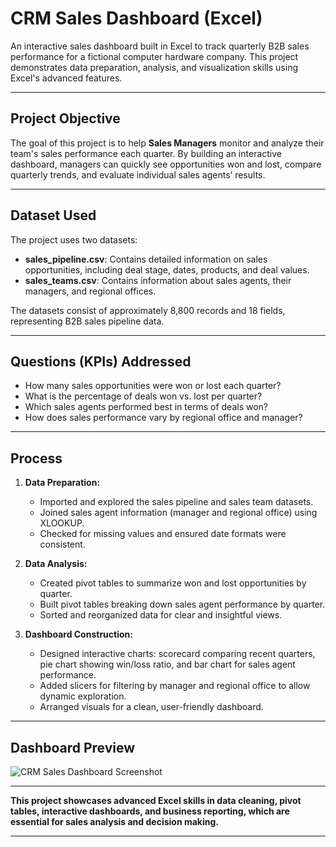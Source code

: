 # CRM Sales Dashboard (Excel)

An interactive sales dashboard built in Excel to track quarterly B2B sales performance for a fictional computer hardware company. This project demonstrates data preparation, analysis, and visualization skills using Excel's advanced features.

---

## Project Objective

The goal of this project is to help **Sales Managers** monitor and analyze their team's sales performance each quarter. By building an interactive dashboard, managers can quickly see opportunities won and lost, compare quarterly trends, and evaluate individual sales agents’ results.

---

## Dataset Used

The project uses two datasets:

- **sales_pipeline.csv**: Contains detailed information on sales opportunities, including deal stage, dates, products, and deal values.  
- **sales_teams.csv**: Contains information about sales agents, their managers, and regional offices.

The datasets consist of approximately 8,800 records and 18 fields, representing B2B sales pipeline data.

---

## Questions (KPIs) Addressed

- How many sales opportunities were won or lost each quarter?  
- What is the percentage of deals won vs. lost per quarter?  
- Which sales agents performed best in terms of deals won?  
- How does sales performance vary by regional office and manager?

---

## Process

1. **Data Preparation:**  
   - Imported and explored the sales pipeline and sales team datasets.  
   - Joined sales agent information (manager and regional office) using XLOOKUP.  
   - Checked for missing values and ensured date formats were consistent.

2. **Data Analysis:**  
   - Created pivot tables to summarize won and lost opportunities by quarter.  
   - Built pivot tables breaking down sales agent performance by quarter.  
   - Sorted and reorganized data for clear and insightful views.

3. **Dashboard Construction:**  
   - Designed interactive charts: scorecard comparing recent quarters, pie chart showing win/loss ratio, and bar chart for sales agent performance.  
   - Added slicers for filtering by manager and regional office to allow dynamic exploration.  
   - Arranged visuals for a clean, user-friendly dashboard.

---

## Dashboard Preview

![CRM Sales Dashboard Screenshot](./images/CRM_Sales_Dashboard.png)

---

**This project showcases advanced Excel skills in data cleaning, pivot tables, interactive dashboards, and business reporting, which are essential for sales analysis and decision making.**

---


